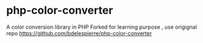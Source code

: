 # php-color-converter
A color conversion library in PHP
Forked for learning purpose  , use origignal repo  https://github.com/bdelespierre/php-color-converter
